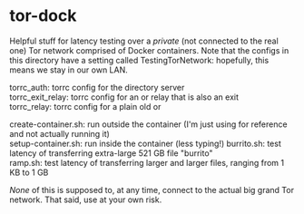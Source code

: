 # tor-dock
Helpful stuff for latency testing over a *private* (not connected to the real one) Tor network comprised of Docker containers.
Note that the configs in this directory have a setting called TestingTorNetwork: hopefully, this means we stay in our own LAN.

torrc_auth: torrc config for the directory server  
torrc_exit_relay: torrc config for an or relay that is also an exit  
torrc_relay: torrc config for a plain old or  

create-container.sh: run outside the container (I'm just using for reference and not actually running it)  
setup-container.sh: run inside the container (less typing!) 
burrito.sh: test latency of transferring extra-large 521 GB file "burrito"  
ramp.sh: test latency of transferring larger and larger files, ranging from 1 KB to 1 GB  

*None* of this is supposed to, at any time, connect to the actual big grand Tor network. That said, use at your own risk.
